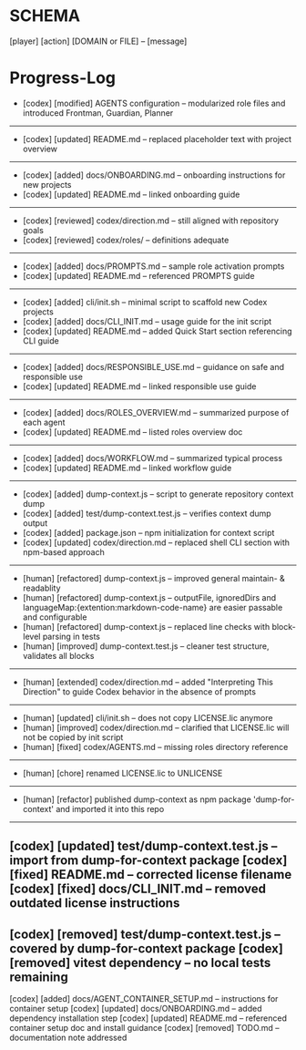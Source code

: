 # SCHEMA
[player] [action] [DOMAIN or FILE] – [message]

# Progress-Log
- [codex] [modified] AGENTS configuration – modularized role files and introduced Frontman, Guardian, Planner
---
- [codex] [updated] README.md – replaced placeholder text with project overview
--- 
- [codex] [added] docs/ONBOARDING.md – onboarding instructions for new projects
- [codex] [updated] README.md – linked onboarding guide
---
- [codex] [reviewed] codex/direction.md – still aligned with repository goals
- [codex] [reviewed] codex/roles/ – definitions adequate
---
- [codex] [added] docs/PROMPTS.md – sample role activation prompts
- [codex] [updated] README.md – referenced PROMPTS guide
---
- [codex] [added] cli/init.sh – minimal script to scaffold new Codex projects
- [codex] [added] docs/CLI_INIT.md – usage guide for the init script
- [codex] [updated] README.md – added Quick Start section referencing CLI guide
---
- [codex] [added] docs/RESPONSIBLE_USE.md – guidance on safe and responsible use
- [codex] [updated] README.md – linked responsible use guide
---
- [codex] [added] docs/ROLES_OVERVIEW.md – summarized purpose of each agent
- [codex] [updated] README.md – listed roles overview doc
---
- [codex] [added] docs/WORKFLOW.md – summarized typical process
- [codex] [updated] README.md – linked workflow guide
---
- [codex] [added] dump-context.js – script to generate repository context dump
- [codex] [added] test/dump-context.test.js – verifies context dump output
- [codex] [added] package.json – npm initialization for context script
- [codex] [updated] codex/direction.md – replaced shell CLI section with npm-based approach
---
- [human] [refactored] dump-context.js – improved general maintain- & readablity
- [human] [refactored] dump-context.js – outputFile, ignoredDirs and languageMap:{extention:markdown-code-name} are easier passable and configurable
- [human] [refactored] dump-context.js – replaced line checks with block-level parsing in tests 
- [human] [improved] dump-context.test.js – cleaner test structure, validates all blocks
---
- [human] [extended] codex/direction.md – added "Interpreting This Direction" to guide Codex behavior in the absence of prompts
---
- [human] [updated] cli/init.sh – does not copy LICENSE.lic anymore  
- [human] [improved] codex/direction.md – clarified that LICENSE.lic will not be copied by init script
- [human] [fixed] codex/AGENTS.md – missing roles directory reference  
---
- [human] [chore] renamed LICENSE.lic to UNLICENSE
---
- [human] [refactor] published dump-context as npm package 'dump-for-context' and imported it into this repo
---
[codex] [updated] test/dump-context.test.js – import from dump-for-context package
[codex] [fixed] README.md – corrected license filename
[codex] [fixed] docs/CLI_INIT.md – removed outdated license instructions
---
[codex] [removed] test/dump-context.test.js – covered by dump-for-context package
[codex] [removed] vitest dependency – no local tests remaining
---
[codex] [added] docs/AGENT_CONTAINER_SETUP.md – instructions for container setup
[codex] [updated] docs/ONBOARDING.md – added dependency installation step
[codex] [updated] README.md – referenced container setup doc and install guidance
[codex] [removed] TODO.md – documentation note addressed
